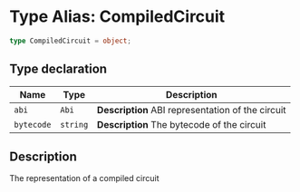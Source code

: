 # Type Alias: CompiledCircuit

```ts
type CompiledCircuit = object;
```

## Type declaration

| Name | Type | Description |
| ------ | ------ | ------ |
| <a id="abi"></a> `abi` | `Abi` | **Description** ABI representation of the circuit |
| <a id="bytecode"></a> `bytecode` | `string` | **Description** The bytecode of the circuit |

## Description

The representation of a compiled circuit
